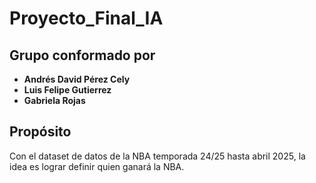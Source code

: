 # Proyecto_Final_IA

## Grupo conformado por
- **Andrés David Pérez Cely**
- **Luis Felipe Gutierrez**
- **Gabriela Rojas**

## Propósito
Con el dataset de datos de la NBA temporada 24/25 hasta abril 2025, la idea es lograr definir quien ganará la NBA.
